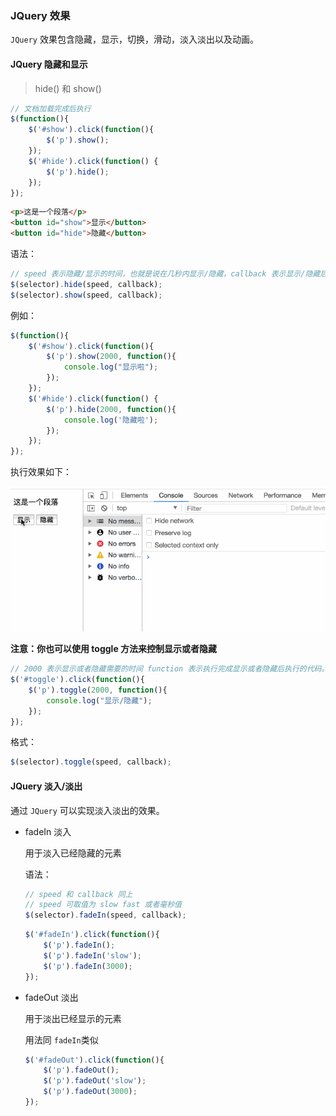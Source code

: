 ### JQuery 效果

`JQuery` 效果包含隐藏，显示，切换，滑动，淡入淡出以及动画。

#### JQuery 隐藏和显示

> hide() 和 show()

```javascript
// 文档加载完成后执行
$(function(){
    $('#show').click(function(){
        $('p').show();
    });
    $('#hide').click(function() {
        $('p').hide();
    });
});
```

```html
<p>这是一个段落</p>
<button id="show">显示</button>
<button id="hide">隐藏</button>
```

语法：

```javascript
// speed 表示隐藏/显示的时间，也就是说在几秒内显示/隐藏，callback 表示显示/隐藏后的回调方法
$(selector).hide(speed, callback);
$(selector).show(speed, callback);
```

例如：

```javascript
$(function(){
    $('#show').click(function(){
        $('p').show(2000, function(){
            console.log("显示啦");
        });
    });
    $('#hide').click(function() {
        $('p').hide(2000, function(){
            console.log('隐藏啦');
        });
    });
});
```

执行效果如下：

![](../../99-ImageHouse/jquery/1.gif)



**注意：你也可以使用 toggle 方法来控制显示或者隐藏**

```javascript
// 2000 表示显示或者隐藏需要的时间 function 表示执行完成显示或者隐藏后执行的代码。
$('#toggle').click(function(){
    $('p').toggle(2000, function(){
        console.log("显示/隐藏");
    });
});
```

格式：

```javascript
$(selector).toggle(speed, callback);
```



#### JQuery 淡入/淡出

通过 `JQuery` 可以实现淡入淡出的效果。

- fadeIn 淡入

  用于淡入已经隐藏的元素

  语法：

  ```javascript
  // speed 和 callback 同上
  // speed 可取值为 slow fast 或者毫秒值
  $(selector).fadeIn(speed, callback);
  ```

  ```javascript
  $('#fadeIn').click(function(){
      $('p').fadeIn();
      $('p').fadeIn('slow');
      $('p').fadeIn(3000);
  });
  ```

- fadeOut 淡出

  用于淡出已经显示的元素

  用法同 `fadeIn`类似

  ```javascript
  $('#fadeOut').click(function(){
      $('p').fadeOut();
      $('p').fadeOut('slow');
      $('p').fadeOut(3000);
  });
  ```

  

